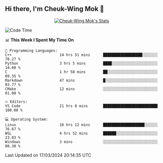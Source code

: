 ## Hi there, I'm Cheuk-Wing Mok 👋

<!--
**mozro0327/mozro0327** is a ✨ _special_ ✨ repository because its `README.md` (this file) appears on your GitHub profile.

Here are some ideas to get you started:

- 🔭 I’m currently working on ...
- 🌱 I’m currently learning ...
- 👯 I’m looking to collaborate on ...
- 🤔 I’m looking for help with ...
- 💬 Ask me about ...
- 📫 How to reach me: ...
- 😄 Pronouns: ...
- ⚡ Fun fact: ...
-->

<p align="center">
  <a href="https://github.com/mozro0327" class="rich-diff-level-one">
    <img src="https://github-readme-stats.vercel.app/api?username=mozro0327&title_color=333&text_color=777" alt="Cheuk-Wing Mok's Stats" >
    <!-- &hide=issues
    <img src="https://github-readme-stats.vercel.app/api?username=mozro0327&hide=issues&title_color=333&text_color=777" alt="Cheuk-Wing Mok's Stats" >
    -->
  </a>
</p>

<!--START_SECTION:waka-->
![Code Time](http://img.shields.io/badge/Code%20Time-2%2C408%20hrs%2030%20mins-blue)

📊 **This Week I Spent My Time On** 

```text
💬 Programming Languages: 
C++                      14 hrs 51 mins      ██████████████████░░░░░░░   70.27 % 
Python                   3 hrs 5 mins        ████░░░░░░░░░░░░░░░░░░░░░   14.60 % 
C                        1 hr 58 mins        ██░░░░░░░░░░░░░░░░░░░░░░░   09.35 % 
Markdown                 47 mins             █░░░░░░░░░░░░░░░░░░░░░░░░   03.77 % 
CMake                    12 mins             ░░░░░░░░░░░░░░░░░░░░░░░░░   01.00 % 

🔥 Editors: 
VS Code                  21 hrs 8 mins       █████████████████████████   100.00 % 

💻 Operating System: 
Linux                    16 hrs 12 mins      ███████████████████░░░░░░   76.67 % 
WSL                      4 hrs 52 mins       ██████░░░░░░░░░░░░░░░░░░░   23.03 % 
Windows                  3 mins              ░░░░░░░░░░░░░░░░░░░░░░░░░   00.30 % 
```


 Last Updated on 17/03/2024 20:14:35 UTC
<!--END_SECTION:waka-->
